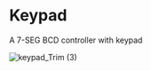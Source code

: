 # Keypad
A 7-SEG BCD controller with keypad


![keypad_Trim (3)](https://user-images.githubusercontent.com/61421659/183253307-2877b8c3-a5c8-4f3f-9d8b-473a50f79e90.gif)
